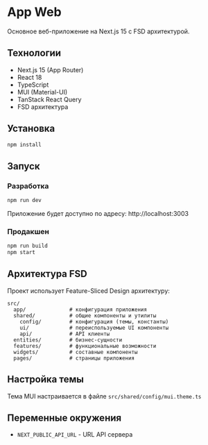 # App Web

Основное веб-приложение на Next.js 15 с FSD архитектурой.

## Технологии
- Next.js 15 (App Router)
- React 18
- TypeScript
- MUI (Material-UI)
- TanStack React Query
- FSD архитектура

## Установка

```bash
npm install
```

## Запуск

### Разработка
```bash
npm run dev
```
Приложение будет доступно по адресу: http://localhost:3003

### Продакшен
```bash
npm run build
npm start
```

## Архитектура FSD

Проект использует Feature-Sliced Design архитектуру:

```
src/
  app/              # конфигурация приложения
  shared/           # общие компоненты и утилиты
    config/         # конфигурация (темы, константы)
    ui/             # переиспользуемые UI компоненты
    api/            # API клиенты
  entities/         # бизнес-сущности
  features/         # функциональные возможности
  widgets/          # составные компоненты
  pages/            # страницы приложения
```

## Настройка темы

Тема MUI настраивается в файле `src/shared/config/mui.theme.ts`

## Переменные окружения

- `NEXT_PUBLIC_API_URL` - URL API сервера